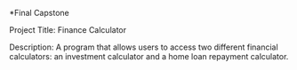 *Final Capstone

Project Title: Finance Calculator

Description: A program that allows users to access two different financial calculators: an investment calculator and a home loan repayment calculator.
